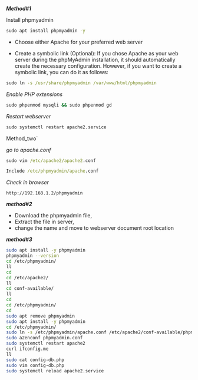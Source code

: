 **_Method#1_**

Install phpmyadmin
```cmd
sudo apt install phpmyadmin -y
```
-  Choose either Apache for your preferred web server

- Create a symbolic link (Optional): If you chose Apache as your web server during the phpMyAdmin installation, it should automatically create the necessary configuration. However, if you want to create a symbolic link, you can do it as follows:

```cmd
sudo ln -s /usr/share/phpmyadmin /var/www/html/phpmyadmin
```
_Enable PHP extensions_
```cmd
sudo phpenmod mysqli && sudo phpenmod gd
```
_Restart webserver_
```cmd
sudo systemctl restart apache2.service
````
Method_two`

_go to apache.conf_

```cmd
sudo vim /etc/apache2/apache2.conf
```

```cmd
Include /etc/phpmyadmin/apache.conf
```


_Check in browser_

```bsdh
http://192.168.1.2/phpmyadmin
```

_**method#2**_

* Download the phpmyadmin file,
* Extract the file in server,
* change the name and move to webserver document root location 

_**method#3**_

```bash
sudo apt install -y phpmyadmin
phpmyadmin --version
cd /etc/phpmyadmin/
ll
cd 
cd /etc/apache2/
ll
cd conf-available/
ll
cd
cd /etc/phpmyadmin/
cd
sudo apt remove phpmyadmin
sudo apt install -y phpmyadmin
cd /etc/phpmyadmin/
sudo ln -s /etc/phpmyadmin/apache.conf /etc/apache2/conf-available/phpmyadmin.conf
sudo a2enconf phpmyadmin.conf
sudo systemctl restart apache2
curl ifconfig.me
ll
sudo cat config-db.php 
sudo vim config-db.php 
sudo systemctl reload apache2.service 
```

